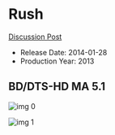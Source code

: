 # Rush

[Discussion Post](https://www.avsforum.com/threads/bass-eq-for-filtered-movies.2995212/post-56917654)

* Release Date: 2014-01-28
* Production Year: 2013

## BD/DTS-HD MA 5.1

![img 0](https://i.imgur.com/qsDDcjF.jpg)

![img 1](https://i.imgur.com/8dCEpeR.png)

